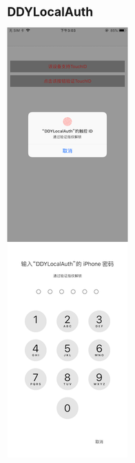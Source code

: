 # DDYLocalAuth


![DDYLocalAuth1.png](https://github.com/starainDou/DDYDemoImage/blob/master/DDYLocalAuth1.png)
![DDYLocalAuth2.png](https://github.com/starainDou/DDYDemoImage/blob/master/DDYLocalAuth2.png)


